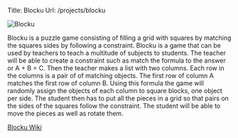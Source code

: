 Title: Blocku
Url: /projects/blocku

![Blocku](http://wiki.sugarlabs.org/images/7/73/Blocku.png)

Blocku is a puzzle game consisting of filling a grid with squares by matching
the squares sides by following a constraint. Blocku is a game that can be used
by teachers to teach a multitude of subjects to students. The teacher will be
able to create a constraint such as match the formula to the answer or A + B =
C. Then the teacher makes a list with two columns. Each row in the columns is
a pair of of matching objects. The first row of column A matches the first row
of column B. Using this formula the game will randomly assign the objects of
each column to square blocks, one object per side. The student then has to put
all the pieces in a grid so that pairs on the sides of the squares follow the
constraint. The student will be able to move the pieces as well as rotate
them.

[Blocku Wiki](http://wiki.sugarlabs.org/go/Blocku)

